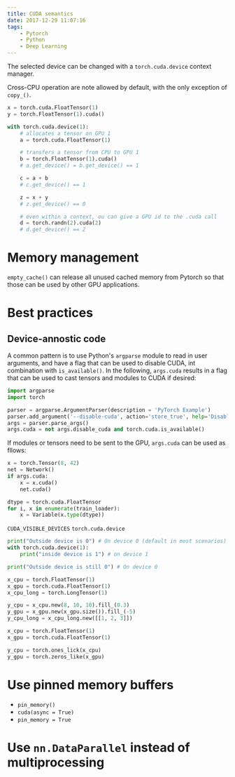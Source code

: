 ```yaml
---
title: CUDA semantics
date: 2017-12-29 11:07:16
tags:
    - Pytorch
    - Python
    - Deep Learning
---
```


The selected device can be changed with a `torch.cuda.device` context manager.

Cross-CPU operation are note allowed by default, with the only exception of `copy_()`.

```python
x = torch.cuda.FloatTensor(1)
y = torch.FloatTensor(1).cuda()

with torch.cuda.device(1):
    # allocates a tensor on GPU 1
    a = torch.cuda.FloatTensor(1)

    # transfers a tensor from CPU to GPU 1
    b = torch.FloatTensor(1).cuda()
    # a.get_device() = b.get_device() == 1

    c = a + b
    # c.get_device() == 1

    z = x + y
    # z.get_device() == 0

    # even within a context, ou can give a GPU id to the .cuda call
    d = torch.randn(2).cuda(2)
    # d.get_device() == 2
```

# Memory management

`empty_cache()` can release all unused cached memory from Pytorch so that those can be used by other GPU applications.

# Best practices

## Device-annostic code

A common pattern is to use Python's `argparse` module to read in user arguments, and have a flag that can be used to disable CUDA, int combination with `is_available()`. In the following, `args.cuda` results in a flag that can be used to cast tensors and modules to CUDA if desired:

```python
import argparse
import torch

parser = argparse.ArgumentParser(description = 'PyTorch Example')
parser.add_argument('--disable-cuda', action='store_true', help='Disable CUDA')
args = parser.parse_args()
args.cuda = not args.disable_cuda and torch.cuda.is_available()
```

If modules or tensors need to be sent to the GPU, `args.cuda` can be used as fllows:

```python
x = torch.Tensor(8, 42)
net = Network()
if args.cuda:
    x = x.cuda()
    net.cuda()
```

```python
dtype = torch.cuda.FloatTensor
for i, x in enumerate(train_loader):
    x = Variable(x.type(dtype))
```

`CUDA_VISIBLE_DEVICES`
`torch.cuda.device`

```python
print("Outside device is 0") # On device 0 (default in most scenarios)
with torch.cuda.device(1):
    print("inside device is 1") # on device 1

print("Outside device is still 0") # On device 0
```

```python
x_cpu = torch.FloatTensor(1)
x_gpu = torch.cuda.FloatTensor(1)
x_cpu_long = torch.LongTensor(1)

y_cpu = x_cpu.new(8, 10, 10).fill_(0.3)
y_gpu = x_gpu.new(x_gpu.size()).fill_(-5)
y_cpu_long = x_cpu_long.new([[1, 2, 3]])
```

```python
x_cpu = torch.FloatTensor(1)
x_gpu = torch.cuda.FloatTensor(1)

y_cpu = torch.ones_lick(x_cpu)
y_gpu = torch.zeros_like(x_gpu)
```

# Use pinned memory buffers

- `pin_memory()`
- `cuda(async = True)`
- `pin_memory = True`

# Use `nn.DataParallel` instead of multiprocessing
